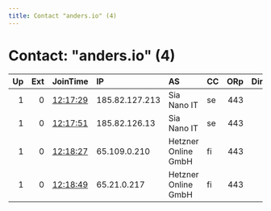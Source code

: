 ```yaml
---
title: Contact "anders.io" (4)
---
```


# Contact: "anders.io" (4)

|   Up |   Ext | JoinTime                                                                                              | IP             | AS                  | CC   |   ORp |   Dirp | OS    | Version   | Nickname    |   eFamMembers |
|-----:|------:|:------------------------------------------------------------------------------------------------------|:---------------|:--------------------|:-----|------:|-------:|:------|:----------|:------------|--------------:|
|    1 |     0 | [12:17:29](https://nusenu.github.io/OrNetStats/w/relay/24E9CFAE081B16E87B490C596C18B00EE6FF8413.html) | 185.82.127.213 | Sia Nano IT         | se   |   443 |      0 | Linux | 0.4.7.13  | se3andersio |             4 |
|    1 |     0 | [12:17:51](https://nusenu.github.io/OrNetStats/w/relay/60553CA7FB840C5CDA60950E33C71585DF774258.html) | 185.82.126.13  | Sia Nano IT         | se   |   443 |      0 | Linux | 0.4.7.13  | se4andersio |             4 |
|    1 |     0 | [12:18:27](https://nusenu.github.io/OrNetStats/w/relay/C14848DB44279B198240EE0EAFBDD66CD0EE094D.html) | 65.109.0.210   | Hetzner Online GmbH | fi   |   443 |      0 | Linux | 0.4.7.13  | fi2andersio |             4 |
|    1 |     0 | [12:18:49](https://nusenu.github.io/OrNetStats/w/relay/D7933AD1EBC8F89F1693D1BEE0BF97AA3D71D72F.html) | 65.21.0.217    | Hetzner Online GmbH | fi   |   443 |      0 | Linux | 0.4.7.13  | fi1andersio |             4 |
